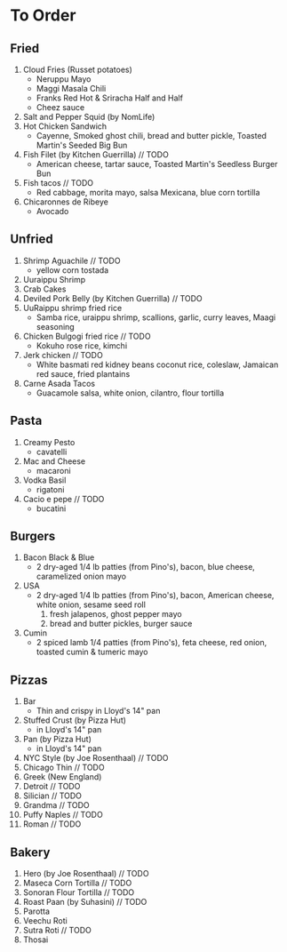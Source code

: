 # To Order
## Fried
1. Cloud Fries (Russet potatoes)
    * Neruppu Mayo
    * Maggi Masala Chili
    * Franks Red Hot & Sriracha Half and Half
    * Cheez sauce
1. Salt and Pepper Squid (by NomLife)
1. Hot Chicken Sandwich
    * Cayenne, Smoked ghost chili, bread and butter pickle, Toasted Martin's Seeded Big Bun
1. Fish Filet (by Kitchen Guerrilla) // TODO
    * American cheese, tartar sauce, Toasted Martin's Seedless Burger Bun
1. Fish tacos // TODO
    * Red cabbage, morita mayo, salsa Mexicana, blue corn tortilla
1. Chicaronnes de Ribeye
    * Avocado

## Unfried
1. Shrimp Aguachile // TODO
    * yellow corn tostada
1. Uuraippu Shrimp
1. Crab Cakes
1. Deviled Pork Belly (by Kitchen Guerrilla) // TODO
1. UuRaippu shrimp fried rice
    * Samba rice, uraippu shrimp, scallions, garlic, curry leaves, Maagi seasoning
1. Chicken Bulgogi fried rice // TODO
    * Kokuho rose rice, kimchi
1. Jerk chicken // TODO
    * White basmati red kidney beans coconut rice, coleslaw, Jamaican red sauce, fried plantains
1. Carne Asada Tacos
    * Guacamole salsa, white onion, cilantro, flour tortilla

## Pasta
1. Creamy Pesto
    * cavatelli
1. Mac and Cheese
    * macaroni
1. Vodka Basil
    * rigatoni
1. Cacio e pepe // TODO
    * bucatini

## Burgers
1. Bacon Black & Blue
    * 2 dry-aged 1/4 lb patties (from Pino's), bacon, blue cheese, caramelized onion mayo
1. USA
    * 2 dry-aged 1/4 lb patties (from Pino's), bacon, American cheese, white onion, sesame seed roll
        1. fresh jalapenos, ghost pepper mayo
        1. bread and butter pickles, burger sauce
1. Cumin
    * 2 spiced lamb 1/4 patties (from Pino's), feta cheese, red onion, toasted cumin & tumeric mayo

## Pizzas
1. Bar
    * Thin and crispy in Lloyd's 14" pan
1. Stuffed Crust (by Pizza Hut)
    * in Lloyd's 14" pan
1. Pan (by Pizza Hut)
    * in Lloyd's 14" pan
1. NYC Style (by Joe Rosenthaal) // TODO
1. Chicago Thin // TODO
1. Greek (New England)
1. Detroit // TODO
1. Silician // TODO
1. Grandma // TODO
1. Puffy Naples // TODO
1. Roman // TODO

## Bakery
1. Hero (by Joe Rosenthaal) // TODO
1. Maseca Corn Tortilla // TODO
1. Sonoran Flour Tortilla // TODO
1. Roast Paan (by Suhasini) // TODO
1. Parotta
1. Veechu Roti
1. Sutra Roti // TODO
1. Thosai